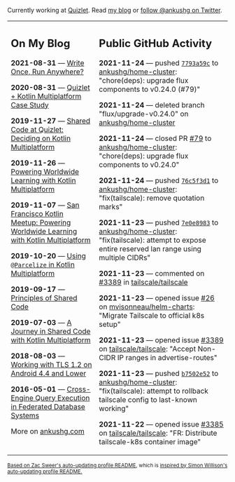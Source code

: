 Currently working at [Quizlet](https://quizlet.com/). Read [my blog](https://ankushg.com/) or [follow @ankushg on Twitter](https://twitter.com/ankushg).

<table><tr><td valign="top" width="40%">

## On My Blog
<!-- blog starts -->
**2021-08-31** — [Write Once, Run Anywhere?](https://ankushg.com/posts/write-once-run-anywhere-increment/)

**2020-08-31** — [Quizlet + Kotlin Multiplatform Case Study](https://ankushg.com/posts/quizlet-kotlin-multiplatform-case-study/)

**2019-11-27** — [Shared Code at Quizlet: Deciding on Kotlin Multiplatform](https://ankushg.com/posts/shared-code-kotlin-multiplatform/)

**2019-11-26** — [Powering Worldwide Learning with Kotlin Multiplatform](https://ankushg.com/speaking/droidcon-sf-2019)

**2019-11-07** — [San Francisco Kotlin Meetup: Powering Worldwide Learning with Kotlin Multiplatform](https://ankushg.com/speaking/sf-kotlin-meetup-2019)

**2019-10-20** — [Using `@Parcelize` in Kotlin Multiplatform](https://ankushg.com/posts/multiplatform-parcelize/)

**2019-09-17** — [Principles of Shared Code](https://ankushg.com/speaking/denver-startup-week-2019)

**2019-07-03** — [A Journey in Shared Code with Kotlin Multiplatform](https://ankushg.com/speaking/droidcon-berlin-2019)

**2018-08-03** — [Working with TLS 1.2 on Android 4.4 and Lower](https://ankushg.com/posts/tls-1.2-on-android/)

**2016-05-01** — [Cross-Engine Query Execution in Federated Database Systems](https://ankushg.com/projects/thesis)
<!-- blog ends -->
More on [ankushg.com](https://ankushg.com/)
</td><td valign="top" width="60%">

## Public GitHub Activity
<!-- githubActivity starts -->
**2021-11-24** — pushed [`7793a59c`](https://github.com/ankushg/home-cluster/commit/7793a59c1299583329e9ec0594f54f96b3c64ffb) to [ankushg/home-cluster](https://api.github.com/repos/ankushg/home-cluster): "chore(deps): upgrade flux components to v0.24.0 (#79)"

**2021-11-24** — deleted branch "flux/upgrade-v0.24.0" on [ankushg/home-cluster](https://api.github.com/repos/ankushg/home-cluster)

**2021-11-24** — closed PR [#79](https://github.com/ankushg/home-cluster/pull/79) to [ankushg/home-cluster](https://api.github.com/repos/ankushg/home-cluster): "chore(deps): upgrade flux components to v0.24.0"

**2021-11-24** — pushed [`76c5f3d1`](https://github.com/ankushg/home-cluster/commit/76c5f3d1738c799822cfdf23be0ba49b96a5095b) to [ankushg/home-cluster](https://api.github.com/repos/ankushg/home-cluster): "fix(tailscale): remove quotation marks"

**2021-11-23** — pushed [`7e0e8983`](https://github.com/ankushg/home-cluster/commit/7e0e8983fecfcd08b93b60808bc2d91198782a31) to [ankushg/home-cluster](https://api.github.com/repos/ankushg/home-cluster): "fix(tailscale): attempt to expose entire reserved lan range using multiple CIDRs"

**2021-11-23** — commented on [#3389](https://github.com/tailscale/tailscale/issues/3389#issuecomment-976775842) in [tailscale/tailscale](https://api.github.com/repos/tailscale/tailscale)

**2021-11-23** — opened issue [#26](https://github.com/mvisonneau/helm-charts/issues/26) on [mvisonneau/helm-charts](https://api.github.com/repos/mvisonneau/helm-charts): "Migrate Tailscale to official k8s setup"

**2021-11-23** — opened issue [#3389](https://github.com/tailscale/tailscale/issues/3389) on [tailscale/tailscale](https://api.github.com/repos/tailscale/tailscale): "Accept Non-CIDR IP ranges in advertise-routes"

**2021-11-23** — pushed [`b7502e52`](https://github.com/ankushg/home-cluster/commit/b7502e5257f4875cab8dba6174dccc783d6c2416) to [ankushg/home-cluster](https://api.github.com/repos/ankushg/home-cluster): "fix(tailscale): attempt to rollback tailscale config to last-known working"

**2021-11-22** — opened issue [#3385](https://github.com/tailscale/tailscale/issues/3385) on [tailscale/tailscale](https://api.github.com/repos/tailscale/tailscale): "FR: Distribute tailscale-k8s container image"
<!-- githubActivity ends -->
</td></tr></table>

<sub><a href="https://github.com/ZacSweers/ZacSweers">Based on Zac Sweer's auto-updating profile README</a>, which is <a href="https://simonwillison.net/2020/Jul/10/self-updating-profile-readme/">inspired by Simon Willison's auto-updating profile README.</a></sub>